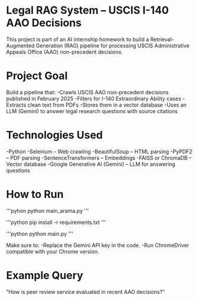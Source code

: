# Legal RAG System – USCIS I-140 AAO Decisions
This project is part of an AI internship homework to build a Retrieval-Augmented Generation (RAG) pipeline for processing USCIS Administrative Appeals Office (AAO) non-precedent decisions.

# Project Goal
Build a pipeline that:
-Crawls USCIS AAO non-precedent decisions published in February 2025
-Filters for I-140 Extraordinary Ability cases
-Extracts clean text from PDFs
-Stores them in a vector database
-Uses an LLM (Gemini) to answer legal research questions with source citations

# Technologies Used
-Python
-Selenium – Web crawling
-BeautifulSoup – HTML parsing
-PyPDF2 – PDF parsing
-SentenceTransformers – Embeddings
-FAISS or ChromaDB – Vector database
-Google Generative AI (Gemini) – LLM for answering questions

# How to Run

'''pyhon
python main_arama.py
'''

'''python 
pip install -r requirements.txt
'''

'''python
python main.py
'''

Make sure to:
-Replace the Gemini API key in the code.
-Run ChromeDriver compatible with your Chrome version.

# Example Query
"How is peer review service evaluated in recent AAO decisions?"


